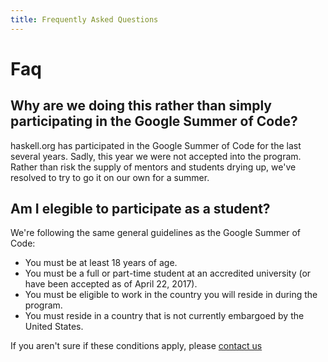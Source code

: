 ```yaml
---
title: Frequently Asked Questions
---
```


# Faq

## Why are we doing this rather than simply participating in the Google Summer of Code?

haskell.org has participated in the Google Summer of Code for the last several
years. Sadly, this year we were not accepted into the program. Rather than risk
the supply of mentors and students drying up, we've resolved to try to go it on
our own for a summer.

## Am I elegible to participate as a student?

We're following the same general guidelines as the Google Summer of Code:

- You must be at least 18 years of age.
- You must be a full or part-time student at an accredited university (or have
  been accepted as of April 22, 2017).
- You must be eligible to work in the country you will reside in during the
  program.
- You must reside in a country that is not currently embargoed by the United
  States.

If you aren't sure if these conditions apply, please [contact us](/contact.html)

